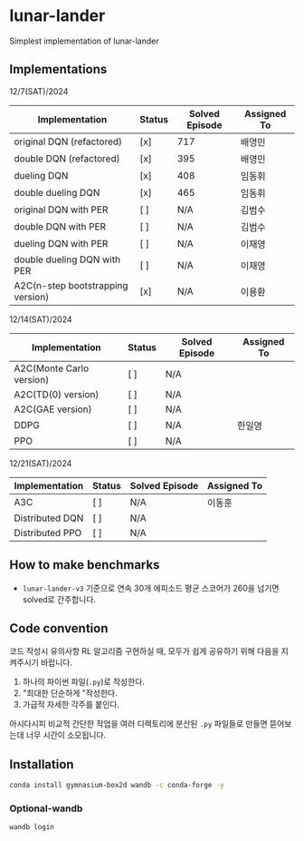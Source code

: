 # lunar-lander

Simplest implementation of lunar-lander

## Implementations

12/7(SAT)/2024

| Implementation                   | Status | Solved Episode | Assigned To |
|----------------------------------|--------|----------------|-------------|
| original DQN (refactored)        | [x]    | 717            | 배영민        |
| double DQN (refactored)          | [x]    | 395            | 배영민        |
| dueling DQN                      | [x]    | 408            | 임동휘        |
| double dueling DQN               | [x]    | 465            | 임동휘        |
| original DQN with PER            | [ ]    | N/A            | 김범수        |
| double DQN with PER              | [ ]    | N/A            | 김범수        |
| dueling DQN with PER             | [ ]    | N/A            | 이재영        |
| double dueling DQN with PER      | [ ]    | N/A            | 이재영        |
| A2C(n-step bootstrapping version)| [x]    | N/A            | 이용환        |

12/14(SAT)/2024

| Implementation                  | Status | Solved Episode | Assigned To |
|---------------------------------|--------|----------------|-------------|
| A2C(Monte Carlo version)        | [ ]    | N/A            |             |
| A2C(TD(0) version)              | [ ]    | N/A            |             |
| A2C(GAE version)                | [ ]    | N/A            |             |
| DDPG                            | [ ]    | N/A            | 한일영        |
| PPO                             | [ ]    | N/A            |             |

12/21(SAT)/2024

| Implementation                  | Status | Solved Episode | Assigned To |
|---------------------------------|--------|----------------|-------------|
| A3C                             | [ ]    | N/A            | 이동훈      |
| Distributed DQN                 | [ ]    | N/A            |             |
| Distributed PPO                 | [ ]    | N/A            |             |

## How to make benchmarks

- `lunar-lander-v3` 기준으로 연속 30개 에피소드 평균 스코어가 260을 넘기면 solved로 간주합니다.

## Code convention

코드 작성시 유의사항
RL 알고리즘 구현하실 때, 모두가 쉽게 공유하기 위해 다음을 지켜주시기 바랍니다.

1. 하나의 파이썬 파일(`.py`)로 작성한다.
2. "최대한 단순하게 "작성한다.
3. 가급적 자세한 각주를 붙인다.

아시다시피 비교적 간단한 작업을 여러 디렉토리에 분산된 `.py` 파일들로 만들면 뜯어보는데 너무 시간이 소모됩니다. 

## Installation

```bash
conda install gymnasium-box2d wandb -c conda-forge -y
```

### Optional-wandb

```
wandb login
```
